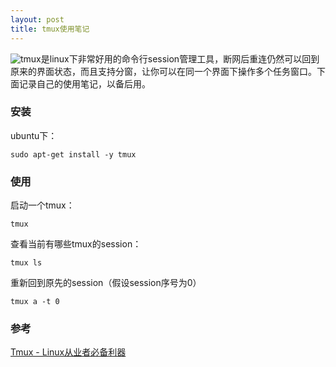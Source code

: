 ```yaml
---
layout: post
title: tmux使用笔记
---
```


![tmux](/assets/tmux-logo.png)是linux下非常好用的命令行session管理工具，断网后重连仍然可以回到原来的界面状态，而且支持分窗，让你可以在同一个界面下操作多个任务窗口。下面记录自己的使用笔记，以备后用。

### 安装
ubuntu下：
```
sudo apt-get install -y tmux
```

### 使用
启动一个tmux：
```
tmux
```
查看当前有哪些tmux的session：
```
tmux ls
```
重新回到原先的session（假设session序号为0）
```
tmux a -t 0
```

### 参考
[Tmux - Linux从业者必备利器](http://cenalulu.github.io/linux/tmux/)
